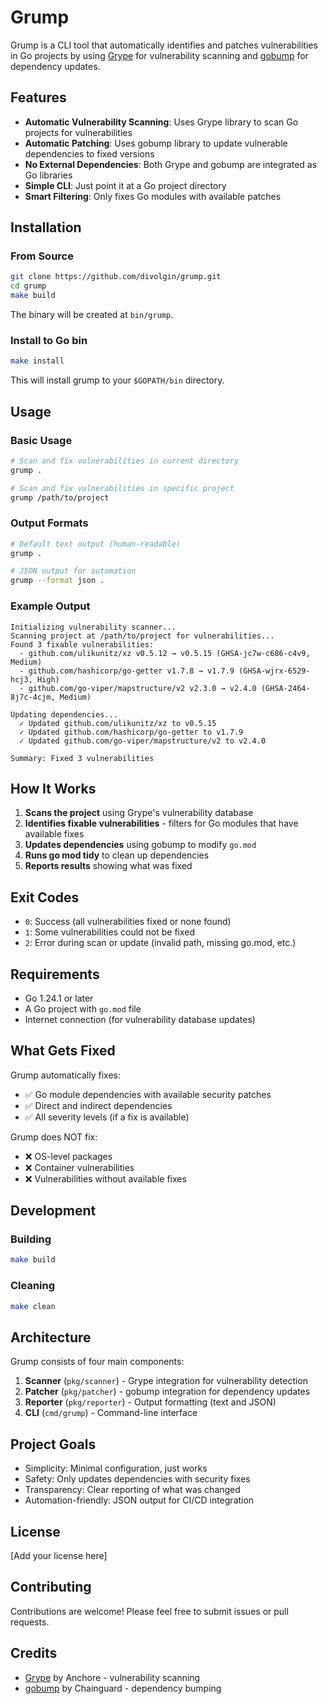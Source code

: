 # Grump

Grump is a CLI tool that automatically identifies and patches vulnerabilities in Go projects by using [Grype](https://github.com/anchore/grype) for vulnerability scanning and [gobump](https://github.com/chainguard-dev/gobump) for dependency updates.

## Features

- **Automatic Vulnerability Scanning**: Uses Grype library to scan Go projects for vulnerabilities
- **Automatic Patching**: Uses gobump library to update vulnerable dependencies to fixed versions
- **No External Dependencies**: Both Grype and gobump are integrated as Go libraries
- **Simple CLI**: Just point it at a Go project directory
- **Smart Filtering**: Only fixes Go modules with available patches

## Installation

### From Source

```bash
git clone https://github.com/divolgin/grump.git
cd grump
make build
```

The binary will be created at `bin/grump`.

### Install to Go bin

```bash
make install
```

This will install grump to your `$GOPATH/bin` directory.

## Usage

### Basic Usage

```bash
# Scan and fix vulnerabilities in current directory
grump .

# Scan and fix vulnerabilities in specific project
grump /path/to/project
```

### Output Formats

```bash
# Default text output (human-readable)
grump .

# JSON output for automation
grump --format json .
```

### Example Output

```
Initializing vulnerability scanner...
Scanning project at /path/to/project for vulnerabilities...
Found 3 fixable vulnerabilities:
  - github.com/ulikunitz/xz v0.5.12 → v0.5.15 (GHSA-jc7w-c686-c4v9, Medium)
  - github.com/hashicorp/go-getter v1.7.8 → v1.7.9 (GHSA-wjrx-6529-hcj3, High)
  - github.com/go-viper/mapstructure/v2 v2.3.0 → v2.4.0 (GHSA-2464-8j7c-4cjm, Medium)

Updating dependencies...
  ✓ Updated github.com/ulikunitz/xz to v0.5.15
  ✓ Updated github.com/hashicorp/go-getter to v1.7.9
  ✓ Updated github.com/go-viper/mapstructure/v2 to v2.4.0

Summary: Fixed 3 vulnerabilities
```

## How It Works

1. **Scans the project** using Grype's vulnerability database
2. **Identifies fixable vulnerabilities** - filters for Go modules that have available fixes
3. **Updates dependencies** using gobump to modify `go.mod`
4. **Runs go mod tidy** to clean up dependencies
5. **Reports results** showing what was fixed

## Exit Codes

- `0`: Success (all vulnerabilities fixed or none found)
- `1`: Some vulnerabilities could not be fixed
- `2`: Error during scan or update (invalid path, missing go.mod, etc.)

## Requirements

- Go 1.24.1 or later
- A Go project with `go.mod` file
- Internet connection (for vulnerability database updates)

## What Gets Fixed

Grump automatically fixes:
- ✅ Go module dependencies with available security patches
- ✅ Direct and indirect dependencies
- ✅ All severity levels (if a fix is available)

Grump does NOT fix:
- ❌ OS-level packages
- ❌ Container vulnerabilities
- ❌ Vulnerabilities without available fixes

## Development

### Building

```bash
make build
```

### Cleaning

```bash
make clean
```

## Architecture

Grump consists of four main components:

1. **Scanner** (`pkg/scanner`) - Grype integration for vulnerability detection
2. **Patcher** (`pkg/patcher`) - gobump integration for dependency updates
3. **Reporter** (`pkg/reporter`) - Output formatting (text and JSON)
4. **CLI** (`cmd/grump`) - Command-line interface

## Project Goals

- Simplicity: Minimal configuration, just works
- Safety: Only updates dependencies with security fixes
- Transparency: Clear reporting of what was changed
- Automation-friendly: JSON output for CI/CD integration

## License

[Add your license here]

## Contributing

Contributions are welcome! Please feel free to submit issues or pull requests.

## Credits

- [Grype](https://github.com/anchore/grype) by Anchore - vulnerability scanning
- [gobump](https://github.com/chainguard-dev/gobump) by Chainguard - dependency bumping

